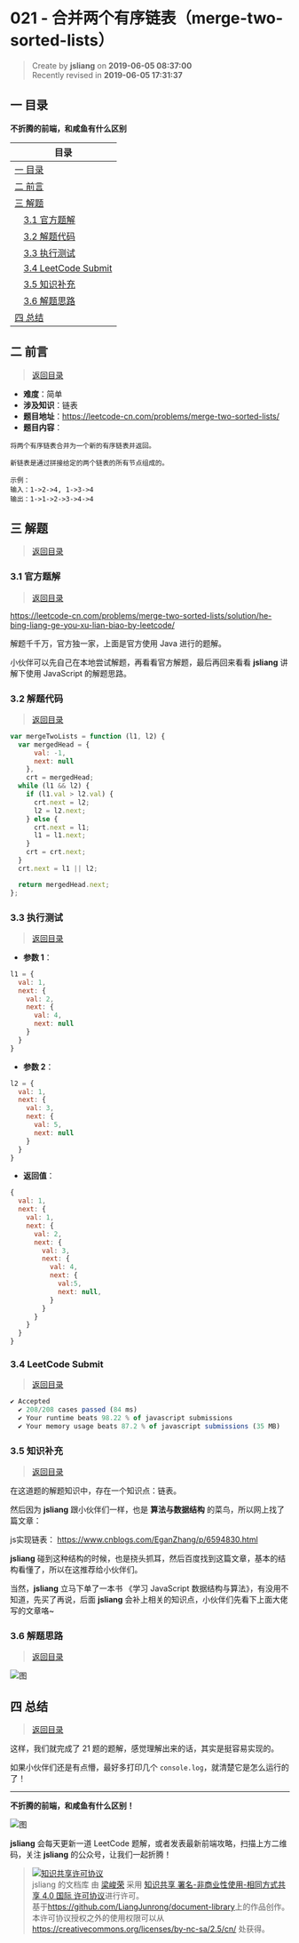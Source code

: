 021 - 合并两个有序链表（merge-two-sorted-lists）
===

> Create by **jsliang** on **2019-06-05 08:37:00**  
> Recently revised in **2019-06-05 17:31:37**

## <a name="chapter-one" id="chapter-one">一 目录</a>

**不折腾的前端，和咸鱼有什么区别**

| 目录 |
| --- | 
| [一 目录](#chapter-one) | 
| <a name="catalog-chapter-two" id="catalog-chapter-two"></a>[二 前言](#chapter-two) |
| <a name="catalog-chapter-three" id="catalog-chapter-three"></a>[三 解题](#chapter-three) |
| &emsp;[3.1 官方题解](#chapter-three-one) |
| &emsp;[3.2 解题代码](#chapter-three-two) |
| &emsp;[3.3 执行测试](#chapter-three-three) |
| &emsp;[3.4 LeetCode Submit](#chapter-three-four) |
| &emsp;[3.5 知识补充](#chapter-three-five) |
| &emsp;[3.6 解题思路](#chapter-three-six) |
| <a name="catalog-chapter-four" id="catalog-chapter-four"></a>[四 总结](#chapter-four) |

## <a name="chapter-two" id="chapter-two">二 前言</a>

> [返回目录](#chapter-one)

* **难度**：简单
* **涉及知识**：链表
* **题目地址**：https://leetcode-cn.com/problems/merge-two-sorted-lists/
* **题目内容**：

```
将两个有序链表合并为一个新的有序链表并返回。

新链表是通过拼接给定的两个链表的所有节点组成的。 

示例：
输入：1->2->4, 1->3->4
输出：1->1->2->3->4->4
```

## <a name="chapter-three" id="chapter-three">三 解题</a>

> [返回目录](#chapter-one)

### <a name="chapter-three-one" id="chapter-three-one">3.1 官方题解</a>

> [返回目录](#chapter-one)

https://leetcode-cn.com/problems/merge-two-sorted-lists/solution/he-bing-liang-ge-you-xu-lian-biao-by-leetcode/

解题千千万，官方独一家，上面是官方使用 Java 进行的题解。

小伙伴可以先自己在本地尝试解题，再看看官方解题，最后再回来看看 **jsliang** 讲解下使用 JavaScript 的解题思路。

### <a name="chapter-three-two" id="chapter-three-two">3.2 解题代码</a>

> [返回目录](#chapter-one)

```js
var mergeTwoLists = function (l1, l2) {
  var mergedHead = {
      val: -1,
      next: null
    },
    crt = mergedHead;
  while (l1 && l2) {
    if (l1.val > l2.val) {
      crt.next = l2;
      l2 = l2.next;
    } else {
      crt.next = l1;
      l1 = l1.next;
    }
    crt = crt.next;
  }
  crt.next = l1 || l2;

  return mergedHead.next;
};
```

### <a name="chapter-three-three" id="chapter-three-three">3.3 执行测试</a>

> [返回目录](#chapter-one)

* **参数 1**：

```js
l1 = {
  val: 1,
  next: {
    val: 2,
    next: {
      val: 4,
      next: null
    }
  }
}
```

* **参数 2**：

```js
l2 = {
  val: 1,
  next: {
    val: 3,
    next: {
      val: 5,
      next: null
    }
  }
}
```

* **返回值**：

```js
{
  val: 1,
  next: {
    val: 1,
    next: {
      val: 2,
      next: {
        val: 3,
        next: {
          val: 4,
          next: {
            val:5,
            next: null,
          }
        }
      }
    }
  }
}
```

### <a name="chapter-three-four" id="chapter-three-four">3.4 LeetCode Submit</a>

> [返回目录](#chapter-one)

```js
✔ Accepted
  ✔ 208/208 cases passed (84 ms)
  ✔ Your runtime beats 98.22 % of javascript submissions
  ✔ Your memory usage beats 87.2 % of javascript submissions (35 MB)
```

### <a name="chapter-three-five" id="chapter-three-five">3.5 知识补充</a>

> [返回目录](#chapter-one)

在这道题的解题知识中，存在一个知识点：链表。

然后因为 **jsliang** 跟小伙伴们一样，也是 **算法与数据结构** 的菜鸟，所以网上找了篇文章：

js实现链表： https://www.cnblogs.com/EganZhang/p/6594830.html

**jsliang** 碰到这种结构的时候，也是挠头抓耳，然后百度找到这篇文章，基本的结构看懂了，所以在这推荐给小伙伴们。

当然，**jsliang** 立马下单了一本书 《学习 JavaScript 数据结构与算法》，有没用不知道，先买了再说，后面 **jsliang** 会补上相关的知识点，小伙伴们先看下上面大佬写的文章咯~

### <a name="chapter-three-six" id="chapter-three-six">3.6 解题思路</a>

> [返回目录](#chapter-one)

![图](../../../public-repertory/img/other-algorithm-021-1.png)

## <a name="chapter-four" id="chapter-four">四 总结</a>

> [返回目录](#chapter-one)

这样，我们就完成了 21 题的题解，感觉理解出来的话，其实是挺容易实现的。

如果小伙伴们还是有点懵，最好多打印几个 `console.log`，就清楚它是怎么运行的了！

---

**不折腾的前端，和咸鱼有什么区别！**

![图](../../../public-repertory/img/z-small-wechat-public-address.jpg)

**jsliang** 会每天更新一道 LeetCode 题解，或者发表最新前端攻略，扫描上方二维码，关注 **jsliang** 的公众号，让我们一起折腾！

> <a rel="license" href="http://creativecommons.org/licenses/by-nc-sa/4.0/"><img alt="知识共享许可协议" style="border-width:0" src="https://i.creativecommons.org/l/by-nc-sa/4.0/88x31.png" /></a><br /><span xmlns:dct="http://purl.org/dc/terms/" property="dct:title">jsliang 的文档库</span> 由 <a xmlns:cc="http://creativecommons.org/ns#" href="https://github.com/LiangJunrong/document-library" property="cc:attributionName" rel="cc:attributionURL">梁峻荣</a> 采用 <a rel="license" href="http://creativecommons.org/licenses/by-nc-sa/4.0/">知识共享 署名-非商业性使用-相同方式共享 4.0 国际 许可协议</a>进行许可。<br />基于<a xmlns:dct="http://purl.org/dc/terms/" href="https://github.com/LiangJunrong/document-library" rel="dct:source">https://github.com/LiangJunrong/document-library</a>上的作品创作。<br />本许可协议授权之外的使用权限可以从 <a xmlns:cc="http://creativecommons.org/ns#" href="https://creativecommons.org/licenses/by-nc-sa/2.5/cn/" rel="cc:morePermissions">https://creativecommons.org/licenses/by-nc-sa/2.5/cn/</a> 处获得。